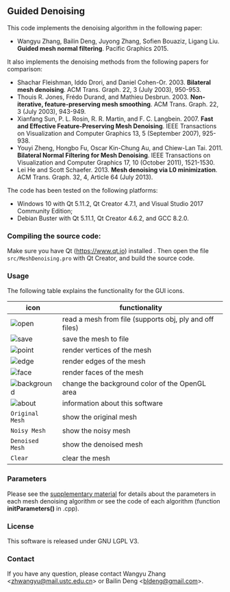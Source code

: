 ## Guided Denoising

This code implements the denoising algorithm in the following paper:

* Wangyu Zhang, Bailin Deng, Juyong Zhang, Sofien Bouaziz, Ligang Liu. <b>Guided mesh normal filtering</b>. Pacific Graphics 2015.

It also implements the denoising methods from the following papers for comparison:

* Shachar Fleishman, Iddo Drori, and Daniel Cohen-Or. 2003. <b>Bilateral mesh denoising</b>. ACM Trans. Graph. 22, 3 (July 2003), 950-953.
* Thouis R. Jones, Frédo Durand, and Mathieu Desbrun. 2003. <b>Non-iterative, feature-preserving mesh smoothing</b>. ACM Trans. Graph. 22, 3 (July 2003), 943-949.
* Xianfang Sun, P. L. Rosin, R. R. Martin, and F. C. Langbein. 2007. <b>Fast and Effective Feature-Preserving Mesh Denoising</b>. IEEE Transactions on Visualization and Computer Graphics 13, 5 (September 2007), 925-938.
* Youyi Zheng, Hongbo Fu, Oscar Kin-Chung Au, and Chiew-Lan Tai. 2011. <b>Bilateral Normal Filtering for Mesh Denoising</b>. IEEE Transactions on Visualization and Computer Graphics 17, 10 (October 2011), 1521-1530.
* Lei He and Scott Schaefer. 2013. <b>Mesh denoising via L0 minimization</b>. ACM Trans. Graph. 32, 4, Article 64 (July 2013).

The code has been tested on the following platforms:

* Windows 10 with Qt 5.11.2, Qt Creator 4.7.1, and Visual Studio 2017 Community Edition;
* Debian Buster with Qt 5.11.1, Qt Creator 4.6.2, and GCC 8.2.0.

### Compiling the source code:

Make sure you have Qt (https://www.qt.io) installed . Then open the file `src/MeshDenoising.pro` with Qt Creator, and build the source code. 


### Usage

The following table explains the functionality for the GUI icons.

|icon       | functionality |
|---------- | ----------   |
|![open](./src/Denoising/Icons/open.ico) | read a mesh from file (supports obj, ply and off files) |
|![save](./src/Denoising/Icons/save.ico) | save the mesh to file |
|![point](./src/Denoising/Icons/points.ico) | render vertices of the mesh |
|![edge](./src/Denoising/Icons/edges.ico) | render edges of the mesh |
|![face](./src/Denoising/Icons/faces.ico) | render faces of the mesh |
|![background](./src/Denoising/Icons/background.ico)| change the background color of the OpenGL area |
|![about](./src/Denoising/Icons/about.ico) | information about this software|
|`Original Mesh` |show the original mesh|
|`Noisy Mesh`|show the noisy mesh|
|`Denoised Mesh`|show the denoised mesh|
|`Clear`|clear the mesh|


### Parameters

Please see the [supplementary material](http://staff.ustc.edu.cn/~juyong/Papers/GuidedFilterSupp.pdf) for details about the parameters in each mesh denoising algorithm or see the code of each algorithm (function <b>initParameters()</b> in .cpp).


### License

This software is released under GNU LGPL V3.


### Contact

If you have any question, please contact Wangyu Zhang <<a href="mailto:zhwangyu@mail.ustc.edu.cn">zhwangyu@mail.ustc.edu.cn</a>> or Bailin Deng <<a href="mailto:bldeng@gmail.com">bldeng@gmail.com</a>>.